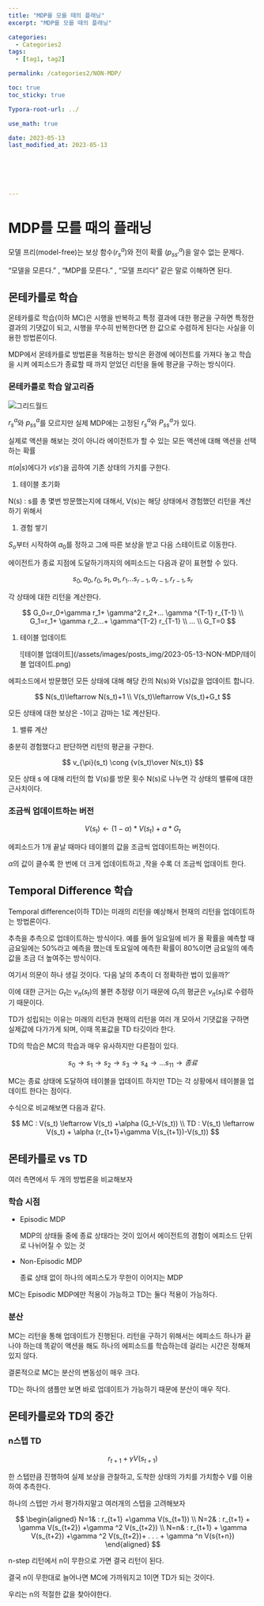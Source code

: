 ```yaml
---
title: "MDP를 모를 때의 플래닝"
excerpt: "MDP를 모를 때의 플래닝"

categories:
  - Categories2
tags:
  - [tag1, tag2]

permalink: /categories2/NON-MDP/

toc: true
toc_sticky: true

Typora-root-url: ../

use_math: true

date: 2023-05-13
last_modified_at: 2023-05-13






---
```






# MDP를 모를 때의 플래닝

모델 프리(model-free)는 보상 함수($r_s^a)$와 전이 확률 ($p_{ss'}^a$)을 알수 없는 문제다.

“모델을 모른다.” , “MDP를 모른다.” , “모델 프리다” 같은 말로 이해하면 된다.

## 몬테카를로 학습

몬테카를로 학습(이하 MC)은 시행을 반복하고 특정 결과에 대한 평균을 구하면 특정한 결과의 기댓값이 되고, 시행을 무수히 반복한다면 한 값으로 수렴하게 된다는 사실을 이용한 방법론이다.

MDP에서 몬테카를로 방법론을 적용하는 방식은 환경에 에이전트를 가져다 놓고 학습을 시켜 에피소드가 종료할 때 까지 얻었던 리턴을 들에 평균을 구하는 방식이다.

### 몬테카를로 학습 알고리즘

![그리드월드](/assets/images/posts_img/2023-05-13-NON-MDP/그리드월드.png)

$r_s^a$와 $p_{ss}^a$를 모르지만 실제 MDP에는 고정된 $r_s^a$와 $P_{ss}^a$가 있다.

실제로 액션을 해보는 것이 아니라 에이전트가 할 수 있는 모든 액션에 대해 액션을 선택하는 확률

$\pi(a|s)$에다가  $v(s')$을 곱하여 기존 상태의 가치를 구한다.

1. 테이블 초기화

N(s) : s를 총 몇번 방문했는지에 대해서, V(s)는 해당 상태에서 경험했던 리턴을 계산하기 위해서

1. 경험 쌓기

$S_o$부터 시작하여 $a_0$를 정하고 그에 따른 보상을 받고 다음 스테이트로 이동한다.

에이전트가 종료 지점에 도달하기까지의 에피소드는 다음과 같이 표현할 수 있다.

$$
s_0,a_0,r_0,s_1,a_1,r_1... s_{r-1},a_{r-1},r_{r-1},s_r
$$

각 상태에 대한 리턴을 계산한다.

$$
G_0=r_0+\gamma r_1+ \gamma^2 r_2+... \gamma ^{T-1} r_{T-1}
\\
G_1=r_1+ \gamma r_2...+ \gamma^{T-2} r_{T-1}
\\
...
\\
G_T=0
$$

1. 테이블 업데이트
   
    ![테이블 업데이트](/assets/images/posts_img/2023-05-13-NON-MDP/테이블 업데이트.png)
    

에피소드에서 방문했던 모든 상태에 대해 해당 칸의 N(s)와 V(s)값을 업데이트 합니다.

$$
N(s_t)\leftarrow N(s_t)+1
\\
V(s_t)\leftarrow V(s_t)+G_t
$$

모든 상태에 대한 보상은 -1이고 감마는 1로 계산된다.

1. 밸류 계산

충분히 경험했다고 판단하면 리턴의 평균을 구한다.

$$
v_{\pi}(s_t) \cong {v(s_t)\over N(s_t)}
$$

모든 상태 s 에 대해 리턴의 합 V(s)를 방문 횟수 N(s)로 나누면 각 상태의 밸류에 대한 근사치이다.

### 조금씩 업데이트하는 버전

$$
V(s_t) \leftarrow (1-\alpha) * V(s_t) + \alpha *G_t
$$

에피소드가 1개 끝날 때마다 테이블의 값을 조금씩 업데이트하는 버전이다.

$\alpha$의 값이 클수록 한 번에 더 크게 업데이트하고 ,작을 수록 더 조금씩 업데이트 한다.

## Temporal Difference 학습

Temporal difference(이하 TD)는 미래의 리턴을 예상해서 현재의 리턴을 업데이트하는 방법론이다.

추측을 추측으로 업데이트하는 방식이다. 예를 들어 일요일에 비가 올 확률을 예측할 때 금요일에는 50%라고 예측을 했는데 토요일에 예측한 확률이 80%이면 금요일의 예측 값을 조금 더 높여주는 방식이다.

여기서 의문이 하나 생길 것이다. ‘다음 날의 추측이 더 정확하란 법이 있을까?’

이에 대한 근거는 $G_t$는 $v_{\pi}(s_t)$의 불편 추정량 이기 때문에 $G_t$의 평균은 $v_\pi (s_t)$로 수렴하기 때문이다.

TD가 성립되는 이유는 미래의 리턴과 현재의 리턴을 여러 개 모아서 기댓값을 구하면 실제값에 다가가게 되며, 이때 목표값을 TD 타깃이라 한다.

TD의 학습은 MC의 학습과 매우 유사하지만 다른점이 있다.

$$
s_0\rightarrow s_1 \rightarrow s_2\rightarrow s_3\rightarrow s_4 \rightarrow... s_{11} \rightarrow 종료
$$

MC는 종료 상태에 도달하여 테이블을 업데이트 하지만 TD는 각 상황에서 테이블을 업데이트 한다는 점이다.

수식으로 비교해보면 다음과 같다.

$$
MC : V(s_t) \leftarrow V(s_t) +\alpha (G_t-V(s_t))
\\
TD : V(s_t) \leftarrow V(s_t) + \alpha (r_{t+1}+\gamma V(s_{t+1})-V(s_t))
$$

## 몬테카를로 vs TD

여러 측면에서 두 개의 방법론을 비교해보자

### 학습 시점

- Episodic MDP
  
    MDP의 상태들 중에 종료 상태라는 것이 있어서 에이전트의 경험이 에피소드 단위로 나뉘어질 수 있는 것
    
- Non-Episodic MDP
  
    종료 상태 없이 하나의 에피스도가 무한이 이어지는 MDP
    

MC는 Episodic MDP에만 적용이 가능하고 TD는 둘다 적용이 가능하다.

### 분산

MC는 리턴을 통해 업데이트가 진행된다. 리턴을 구하기 위해서는 에피소드 하나가 끝나야 하는데 똑같이 액션을 해도 하나의 에피소드를 학습하는데 걸리는 시간은 정해져 있지 않다.

결론적으로 MC는 분산의 변동성이 매우 크다.

TD는 하나의 샘플만 보면 바로 업데이트가 가능하기 때문에 분산이 매우 작다.

## 몬테카를로와 TD의 중간

### n스텝 TD

$$
r_{t+1} + \gamma V(s_{t+1})
$$

한 스텝만큼 진행하여 실제 보상을 관찰하고, 도착한 상태의 가치를 가치함수 V를 이용하여 추측한다.

하나의 스텝만 가서 평가하지말고 여러개의 스텝을 고려해보자

$$
\begin{aligned}
N=1& : r_{t+1} +\gamma V(s_{t+1})
\\
N=2& : r_{t+1} + \gamma V(s_{t+2}) +\gamma ^2 V(s_{t+2})
\\
N=n& : r_{t+1} + \gamma V(s_{t+2}) +\gamma ^2 V(s_{t+2})+ . . .  + \gamma ^n V(s{t+n})
\end{aligned}
$$

n-step 리턴에서 n이 무한으로 가면 결국 리턴이 된다.

결국 n이 무한대로 늘어나면 MC에 가까워지고 1이면 TD가 되는 것이다.

우리는 n의 적절한 값을 찾아야한다.